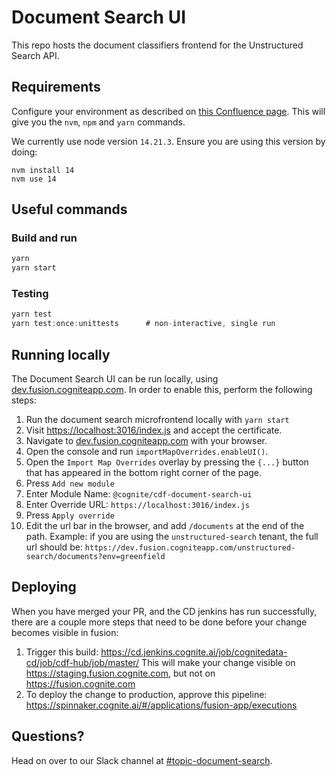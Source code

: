 # Document Search UI

This repo hosts the document classifiers frontend for the Unstructured Search API.

## Requirements

Configure your environment as described on [this Confluence page](https://cognitedata.atlassian.net/wiki/spaces/COG/pages/711950382/Nvm+npm+node+setup). This will give you the `nvm`, `npm` and `yarn` commands.

We currently use node version `14.21.3`. Ensure you are using this version by doing:

```
nvm install 14
nvm use 14
```

## Useful commands

### Build and run

```js
yarn
yarn start
```

### Testing

```js
yarn test
yarn test:once:unittests      # non-interactive, single run
```

## Running locally

The Document Search UI can be run locally, using [dev.fusion.cogniteapp.com](https://dev.fusion.cogniteapp.com). In order to enable this, perform the following steps:

1. Run the document search microfrontend locally with `yarn start`
2. Visit [https://localhost:3016/index.js](https://localhost:3016/index.js) and accept the certificate.
3. Navigate to [dev.fusion.cogniteapp.com](https://dev.fusion.cogniteapp.com) with your browser.
4. Open the console and run `importMapOverrides.enableUI()`.
5. Open the `Import Map Overrides` overlay by pressing the `{...}` button that has appeared in the bottom right corner of the page.
6. Press `Add new module`
7. Enter Module Name: `@cognite/cdf-document-search-ui`
8. Enter Override URL: `https://localhost:3016/index.js`
9. Press `Apply override`
10. Edit the url bar in the browser, and add `/documents` at the end of the path. Example: if you are using the `unstructured-search` tenant, the full url should be: `https://dev.fusion.cogniteapp.com/unstructured-search/documents?env=greenfield`

## Deploying

When you have merged your PR, and the CD jenkins has run successfully, there are a couple more steps that need to be done before your change becomes visible in fusion:

1. Trigger this build: https://cd.jenkins.cognite.ai/job/cognitedata-cd/job/cdf-hub/job/master/ This will make your change visible on https://staging.fusion.cognite.com, but not on https://fusion.cognite.com
2. To deploy the change to production, approve this pipeline: https://spinnaker.cognite.ai/#/applications/fusion-app/executions

## Questions?

Head on over to our Slack channel at [#topic-document-search](https://cognitedata.slack.com/archives/CKY04V4CA).
